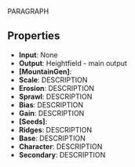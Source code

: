 
PARAGRAPH

## Properties
- **Input**: None
- **Output**: Heightfield - main output
- **[MountainGen]**: 
- **Scale**: DESCRIPTION
- **Erosion**: DESCRIPTION
- **Sprawl**: DESCRIPTION
- **Bias**: DESCRIPTION
- **Gain**: DESCRIPTION
- **[Seeds]**: 
- **Ridges**: DESCRIPTION
- **Base**: DESCRIPTION
- **Character**: DESCRIPTION
- **Secondary**: DESCRIPTION




